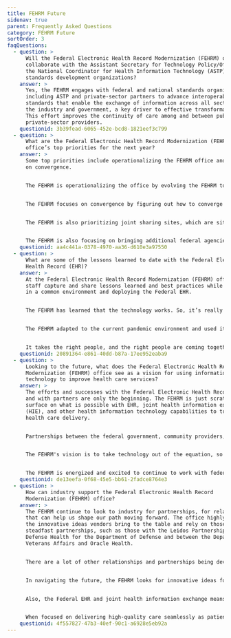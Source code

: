 ```yaml
---
title: FEHRM Future
sidenav: true
parent: Frequently Asked Questions
category: FEHRM Future
sortOrder: 3
faqQuestions:
  - question: >
      Will the Federal Electronic Health Record Modernization (FEHRM) office
      collaborate with the Assistant Secretary for Technology Policy/Office of
      the National Coordinator for Health Information Technology (ASTP) and
      standards development organizations?
    answer: >
      Yes, the FEHRM engages with federal and national standards organizations,
      including ASTP and private-sector partners to advance interoperability
      standards that enable the exchange of information across all sectors of
      the industry and government, a key driver to effective transformation.
      This effort improves the continuity of care among and between public and
      private-sector providers.
    questionid: 3b39fead-6065-452e-bcd8-1821eef3c799
  - question: >
      What are the Federal Electronic Health Record Modernization (FEHRM)
      office’s top priorities for the next year?
    answer: >
      Some top priorities include operationalizing the FEHRM office and focusing
      on convergence.


      The FEHRM is operationalizing the office by evolving the FEHRM to become the single provider of the Federal Electronic Health Record (EHR), providing a common set of capabilities across the health care industry.


      The FEHRM focuses on convergence by figuring out how to converge EHR workflows and configurations to streamline the patient experience. While the Department of Defense (DOD), Department of Veterans Affairs (VA), Department of Homeland Security's U.S. Coast Guard (USCG), and Department of Commerce's National Oceanic and Atmospheric Administration (NOAA) have unique clinical and business issues that differ based on their missions, the FEHRM is focused on converging DOD, VA, USCG, and NOAA clinical and business capabilities where appropriate. The FEHRM overseas configuration and content changes to the Federal EHR that are agreed on by the Departments through a joint decision-making process facilitated by the FEHRM. The goal is that DOD, VA, USCG, and NOAA providers in the same roles will have a common user experience with the Federal EHR defined by evidence-based best practice. Providers won't need to relearn things depending on where they provide care. From the patient perspective, this means health care will be delivered the same way regardless of where they get care. They have a consistent patient care experience. Convergence ultimately helps enable more standard workflows and practices to enhance clinical decision-making and health care. Workflows are the series of tasks required to complete a health care function (for example, ordering a medication). Standard workflows are considered best practices because they guidance compliance with clinical best care guidelines. Convergence helps determine the best workflow solutions that are safe, effective, and efficient.


      The FEHRM is also prioritizing joint sharing sites, which are sites where DOD and VA resources (like staff and facilities) are shared. Leading the deployment of the EHR joint sharing sites, the FEHRM has the potential to enable the DOD and VA health care systems to work together in new ways to deliver health care to Service members, Veterans, and their families.


      The FEHRM is also focusing on bringing additional federal agencies to the Federal EHR and determining what that looks like.
    questionid: aa4c441a-0378-4970-aa36-d610e3a97550
  - question: >
      What are some of the lessons learned to date with the Federal Electronic
      Health Record (EHR)?
    answer: >
      At the Federal Electronic Health Record Modernization (FEHRM) office,
      staff capture and share lessons learned and best practices while working
      in a common environment and deploying the Federal EHR.


      The FEHRM has learned that the technology works. So, it’s really about change management—the processes, people, culture, training, and communications that need to be in place to be successful. The infrastructure also cannot be antiquated. It must be able to support the newer technologies.


      The FEHRM adapted to the current pandemic environment and used it as a catalyst: How can the FEHRM do things better, smarter, and take advantage of tools at its disposal now?


      It takes the right people, and the right people are coming together every day. It takes a team. No individual or organization possesses all the expertise to make this a reality. The FEHRM will continue to build on the team.
    questionid: 20891364-e861-40dd-b87a-17ee952eaba9
  - question: >
      Looking to the future, what does the Federal Electronic Health Record
      Modernization (FEHRM) office see as a vision for using information
      technology to improve health care services?
    answer: >
      The efforts and successes with the Federal Electronic Health Record (EHR)
      and with partners are only the beginning. The FEHRM is just scratching the
      surface on what is possible with EHR, joint health information exchange
      (HIE), and other health information technology capabilities to transform
      health care delivery.


      Partnerships between the federal government, community providers, and commercial vendors will continue to be critical. These partnerships will drive integration, interoperability, and the best possible health care for all patients regardless of where they receive care and who provides it.


      The FEHRM's vision is to take technology out of the equation, so providers and administrators can make the best decisions together on care delivery. The FEHRM wants to remove technology as a barrier. It’s about getting the right data to the right person at the right time to make informed health care decisions.


      The FEHRM is energized and excited to continue to work with federal, community, and industry partners to improve health care for all beneficiaries. The possibilities are limitless now that there is a foundation in place.
    questionid: de13eefa-0f68-45e5-bb61-2fadce8764e3
  - question: >
      How can industry support the Federal Electronic Health Record
      Modernization (FEHRM) office?
    answer: >
      The FEHRM continue to look to industry for partnerships, for relationships
      that can help us shape our path moving forward. The office highly values
      the innovative ideas vendors bring to the table and rely on those
      steadfast partnerships, such as those with the Leidos Partnership for
      Defense Health for the Department of Defense and between the Department of
      Veterans Affairs and Oracle Health.


      There are a lot of other relationships and partnerships being developed as the FEHRM looks toward new technologies and available capabilities.


      In navigating the future, the FEHRM looks for innovative ideas for improving the patient experience and enhancing the quality of care delivery during this time. For example, how does the FEHRM implement the electronic health record (EHR) and train end users with the social distancing precautions in place during the pandemic? Or, how does the office deliver technology at the frontlines of care—whether it’s in theater, in rural America or while a patient is being transported?


      Also, the Federal EHR and joint health information exchange means our providers now have access to more information about their patients than ever before to make the best care decisions. The FEHRM needs to make sure this data is usable and built into provider workflows. The FEHRM needs vendor engagement to do this.


      When focused on delivering high-quality care seamlessly as patients move from one delivery system to another, innovation, integrating new capabilities through expanded partnerships, and collaboration will move things ahead.
    questionid: 4f557827-47b3-40ef-90c1-a6928e5eb92a
---
```

